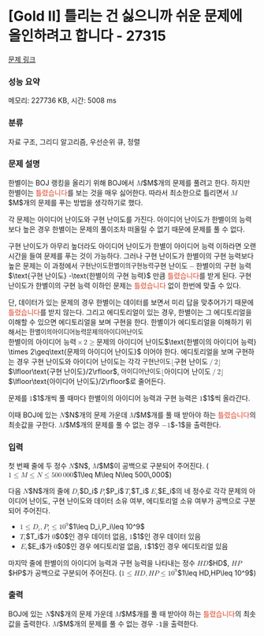 # [Gold II] 틀리는 건 싫으니까 쉬운 문제에 올인하려고 합니다 - 27315 

[문제 링크](https://www.acmicpc.net/problem/27315) 

### 성능 요약

메모리: 227736 KB, 시간: 5008 ms

### 분류

자료 구조, 그리디 알고리즘, 우선순위 큐, 정렬

### 문제 설명

<p>한별이는 BOJ 랭킹을 올리기 위해 BOJ에서 <mjx-container class="MathJax" jax="CHTML" style="font-size: 99.9%; position: relative;"><mjx-math class="MJX-TEX" aria-hidden="true"><mjx-mi class="mjx-i"><mjx-c class="mjx-c1D440 TEX-I"></mjx-c></mjx-mi></mjx-math><mjx-assistive-mml unselectable="on" display="inline"><math xmlns="http://www.w3.org/1998/Math/MathML"><mi>M</mi></math></mjx-assistive-mml><span aria-hidden="true" class="no-mathjax mjx-copytext">$M$</span></mjx-container>개의 문제를 풀려고 한다. 하지만 한별이는 <span style="color:#dd4124;">틀렸습니다</span>를 보는 것을 매우 싫어한다. 따라서 최소한으로 틀리면서 <mjx-container class="MathJax" jax="CHTML" style="font-size: 99.9%; position: relative;"><mjx-math class="MJX-TEX" aria-hidden="true"><mjx-mi class="mjx-i"><mjx-c class="mjx-c1D440 TEX-I"></mjx-c></mjx-mi></mjx-math><mjx-assistive-mml unselectable="on" display="inline"><math xmlns="http://www.w3.org/1998/Math/MathML"><mi>M</mi></math></mjx-assistive-mml><span aria-hidden="true" class="no-mathjax mjx-copytext">$M$</span></mjx-container>개의 문제를 푸는 방법을 생각하기로 했다.</p>

<p>각 문제는 아이디어 난이도와 구현 난이도를 가진다. 아이디어 난이도가 한별이의 능력보다 높은 경우 한별이는 문제의 풀이조차 떠올릴 수 없기 때문에 문제를 풀 수 없다.</p>

<p>구현 난이도가 아무리 높더라도 아이디어 난이도가 한별이 아이디어 능력 이하라면 오랜 시간을 들여 문제를 푸는 것이 가능하다. 그러나 구현 난이도가 한별이의 구현 능력보다 높은 문제는 이 과정에서 <mjx-container class="MathJax" jax="CHTML" style="font-size: 99.9%; position: relative;"><mjx-math class="MJX-TEX" aria-hidden="true"><mjx-mtext class="mjx-n"><mjx-utext variant="normal" style="font-size: 90.1%; padding: 0.833em 0px 0.222em; font-family: MJXZERO, serif;">구</mjx-utext><mjx-utext variant="normal" style="font-size: 90.1%; padding: 0.833em 0px 0.222em; font-family: MJXZERO, serif;">현</mjx-utext><mjx-c class="mjx-c20"></mjx-c><mjx-utext variant="normal" style="font-size: 90.1%; padding: 0.833em 0px 0.222em; font-family: MJXZERO, serif;">난</mjx-utext><mjx-utext variant="normal" style="font-size: 90.1%; padding: 0.833em 0px 0.222em; font-family: MJXZERO, serif;">이</mjx-utext><mjx-utext variant="normal" style="font-size: 90.1%; padding: 0.833em 0px 0.222em; font-family: MJXZERO, serif;">도</mjx-utext></mjx-mtext><mjx-mo class="mjx-n" space="3"><mjx-c class="mjx-c2212"></mjx-c></mjx-mo><mjx-mtext class="mjx-n" space="3"><mjx-utext variant="normal" style="font-size: 90.1%; padding: 0.833em 0px 0.222em; font-family: MJXZERO, serif;">한</mjx-utext><mjx-utext variant="normal" style="font-size: 90.1%; padding: 0.833em 0px 0.222em; font-family: MJXZERO, serif;">별</mjx-utext><mjx-utext variant="normal" style="font-size: 90.1%; padding: 0.833em 0px 0.222em; font-family: MJXZERO, serif;">이</mjx-utext><mjx-utext variant="normal" style="font-size: 90.1%; padding: 0.833em 0px 0.222em; font-family: MJXZERO, serif;">의</mjx-utext><mjx-c class="mjx-c20"></mjx-c><mjx-utext variant="normal" style="font-size: 90.1%; padding: 0.833em 0px 0.222em; font-family: MJXZERO, serif;">구</mjx-utext><mjx-utext variant="normal" style="font-size: 90.1%; padding: 0.833em 0px 0.222em; font-family: MJXZERO, serif;">현</mjx-utext><mjx-c class="mjx-c20"></mjx-c><mjx-utext variant="normal" style="font-size: 90.1%; padding: 0.833em 0px 0.222em; font-family: MJXZERO, serif;">능</mjx-utext><mjx-utext variant="normal" style="font-size: 90.1%; padding: 0.833em 0px 0.222em; font-family: MJXZERO, serif;">력</mjx-utext></mjx-mtext></mjx-math><mjx-assistive-mml unselectable="on" display="inline"><math xmlns="http://www.w3.org/1998/Math/MathML"><mtext>구현 난이도</mtext><mo>−</mo><mtext>한별이의 구현 능력</mtext></math></mjx-assistive-mml><span aria-hidden="true" class="no-mathjax mjx-copytext">$\text{구현 난이도} -\text{한별이의 구현 능력}$</span></mjx-container> 만큼 <span style="color:#dd4124;">틀렸습니다</span>를 받게 된다. 구현 난이도가 한별이의 구현 능력 이하인 문제는 <span style="color:#dd4124;">틀렸습니다</span> 없이 한번에 맞출 수 있다.</p>

<p>단, 데이터가 있는 문제의 경우 한별이는 데이터를 보면서 미리 답을 맞추어가기 때문에 <span style="color:#dd4124;">틀렸습니다</span>를 받지 않는다. 그리고 에디토리얼이 있는 경우, 한별이는 그 에디토리얼을 이해할 수 있으면 에디토리얼을 보며 구현을 한다. 한별이가 에디토리얼을 이해하기 위해서는 <mjx-container class="MathJax" jax="CHTML" style="font-size: 99.9%; position: relative;"><mjx-math class="MJX-TEX" aria-hidden="true"><mjx-mtext class="mjx-n"><mjx-utext variant="normal" style="font-size: 90.1%; padding: 0.833em 0px 0.222em; font-family: MJXZERO, serif;">한</mjx-utext><mjx-utext variant="normal" style="font-size: 90.1%; padding: 0.833em 0px 0.222em; font-family: MJXZERO, serif;">별</mjx-utext><mjx-utext variant="normal" style="font-size: 90.1%; padding: 0.833em 0px 0.222em; font-family: MJXZERO, serif;">이</mjx-utext><mjx-utext variant="normal" style="font-size: 90.1%; padding: 0.833em 0px 0.222em; font-family: MJXZERO, serif;">의</mjx-utext><mjx-c class="mjx-c20"></mjx-c><mjx-utext variant="normal" style="font-size: 90.1%; padding: 0.833em 0px 0.222em; font-family: MJXZERO, serif;">아</mjx-utext><mjx-utext variant="normal" style="font-size: 90.1%; padding: 0.833em 0px 0.222em; font-family: MJXZERO, serif;">이</mjx-utext><mjx-utext variant="normal" style="font-size: 90.1%; padding: 0.833em 0px 0.222em; font-family: MJXZERO, serif;">디</mjx-utext><mjx-utext variant="normal" style="font-size: 90.1%; padding: 0.833em 0px 0.222em; font-family: MJXZERO, serif;">어</mjx-utext><mjx-c class="mjx-c20"></mjx-c><mjx-utext variant="normal" style="font-size: 90.1%; padding: 0.833em 0px 0.222em; font-family: MJXZERO, serif;">능</mjx-utext><mjx-utext variant="normal" style="font-size: 90.1%; padding: 0.833em 0px 0.222em; font-family: MJXZERO, serif;">력</mjx-utext></mjx-mtext><mjx-mo class="mjx-n" space="3"><mjx-c class="mjx-cD7"></mjx-c></mjx-mo><mjx-mn class="mjx-n" space="3"><mjx-c class="mjx-c32"></mjx-c></mjx-mn><mjx-mo class="mjx-n" space="4"><mjx-c class="mjx-c2265"></mjx-c></mjx-mo><mjx-mtext class="mjx-n" space="4"><mjx-utext variant="normal" style="font-size: 90.1%; padding: 0.833em 0px 0.222em; font-family: MJXZERO, serif;">문</mjx-utext><mjx-utext variant="normal" style="font-size: 90.1%; padding: 0.833em 0px 0.222em; font-family: MJXZERO, serif;">제</mjx-utext><mjx-utext variant="normal" style="font-size: 90.1%; padding: 0.833em 0px 0.222em; font-family: MJXZERO, serif;">의</mjx-utext><mjx-c class="mjx-c20"></mjx-c><mjx-utext variant="normal" style="font-size: 90.1%; padding: 0.833em 0px 0.222em; font-family: MJXZERO, serif;">아</mjx-utext><mjx-utext variant="normal" style="font-size: 90.1%; padding: 0.833em 0px 0.222em; font-family: MJXZERO, serif;">이</mjx-utext><mjx-utext variant="normal" style="font-size: 90.1%; padding: 0.833em 0px 0.222em; font-family: MJXZERO, serif;">디</mjx-utext><mjx-utext variant="normal" style="font-size: 90.1%; padding: 0.833em 0px 0.222em; font-family: MJXZERO, serif;">어</mjx-utext><mjx-c class="mjx-c20"></mjx-c><mjx-utext variant="normal" style="font-size: 90.1%; padding: 0.833em 0px 0.222em; font-family: MJXZERO, serif;">난</mjx-utext><mjx-utext variant="normal" style="font-size: 90.1%; padding: 0.833em 0px 0.222em; font-family: MJXZERO, serif;">이</mjx-utext><mjx-utext variant="normal" style="font-size: 90.1%; padding: 0.833em 0px 0.222em; font-family: MJXZERO, serif;">도</mjx-utext></mjx-mtext></mjx-math><mjx-assistive-mml unselectable="on" display="inline"><math xmlns="http://www.w3.org/1998/Math/MathML"><mtext>한별이의 아이디어 능력</mtext><mo>×</mo><mn>2</mn><mo>≥</mo><mtext>문제의 아이디어 난이도</mtext></math></mjx-assistive-mml><span aria-hidden="true" class="no-mathjax mjx-copytext">$\text{한별이의 아이디어 능력} \times 2\geq\text{문제의 아이디어 난이도}$</span></mjx-container> 이어야 한다. 에디토리얼을 보며 구현하는 경우 구현 난이도와 아이디어 난이도는 각각 <mjx-container class="MathJax" jax="CHTML" style="font-size: 99.9%; position: relative;"><mjx-math class="MJX-TEX" aria-hidden="true"><mjx-mo class="mjx-n"><mjx-c class="mjx-c230A"></mjx-c></mjx-mo><mjx-mtext class="mjx-n"><mjx-utext variant="normal" style="font-size: 90.1%; padding: 0.833em 0px 0.222em; font-family: MJXZERO, serif;">구</mjx-utext><mjx-utext variant="normal" style="font-size: 90.1%; padding: 0.833em 0px 0.222em; font-family: MJXZERO, serif;">현</mjx-utext><mjx-c class="mjx-c20"></mjx-c><mjx-utext variant="normal" style="font-size: 90.1%; padding: 0.833em 0px 0.222em; font-family: MJXZERO, serif;">난</mjx-utext><mjx-utext variant="normal" style="font-size: 90.1%; padding: 0.833em 0px 0.222em; font-family: MJXZERO, serif;">이</mjx-utext><mjx-utext variant="normal" style="font-size: 90.1%; padding: 0.833em 0px 0.222em; font-family: MJXZERO, serif;">도</mjx-utext></mjx-mtext><mjx-texatom texclass="ORD"><mjx-mo class="mjx-n"><mjx-c class="mjx-c2F"></mjx-c></mjx-mo></mjx-texatom><mjx-mn class="mjx-n"><mjx-c class="mjx-c32"></mjx-c></mjx-mn><mjx-mo class="mjx-n"><mjx-c class="mjx-c230B"></mjx-c></mjx-mo></mjx-math><mjx-assistive-mml unselectable="on" display="inline"><math xmlns="http://www.w3.org/1998/Math/MathML"><mo fence="false" stretchy="false">⌊</mo><mtext>구현 난이도</mtext><mrow data-mjx-texclass="ORD"><mo>/</mo></mrow><mn>2</mn><mo fence="false" stretchy="false">⌋</mo></math></mjx-assistive-mml><span aria-hidden="true" class="no-mathjax mjx-copytext">$\lfloor\text{구현 난이도}/2\rfloor$</span></mjx-container>, <mjx-container class="MathJax" jax="CHTML" style="font-size: 99.9%; position: relative;"><mjx-math class="MJX-TEX" aria-hidden="true"><mjx-mo class="mjx-n"><mjx-c class="mjx-c230A"></mjx-c></mjx-mo><mjx-mtext class="mjx-n"><mjx-utext variant="normal" style="font-size: 90.1%; padding: 0.833em 0px 0.222em; font-family: MJXZERO, serif;">아</mjx-utext><mjx-utext variant="normal" style="font-size: 90.1%; padding: 0.833em 0px 0.222em; font-family: MJXZERO, serif;">이</mjx-utext><mjx-utext variant="normal" style="font-size: 90.1%; padding: 0.833em 0px 0.222em; font-family: MJXZERO, serif;">디</mjx-utext><mjx-utext variant="normal" style="font-size: 90.1%; padding: 0.833em 0px 0.222em; font-family: MJXZERO, serif;">어</mjx-utext><mjx-c class="mjx-c20"></mjx-c><mjx-utext variant="normal" style="font-size: 90.1%; padding: 0.833em 0px 0.222em; font-family: MJXZERO, serif;">난</mjx-utext><mjx-utext variant="normal" style="font-size: 90.1%; padding: 0.833em 0px 0.222em; font-family: MJXZERO, serif;">이</mjx-utext><mjx-utext variant="normal" style="font-size: 90.1%; padding: 0.833em 0px 0.222em; font-family: MJXZERO, serif;">도</mjx-utext></mjx-mtext><mjx-texatom texclass="ORD"><mjx-mo class="mjx-n"><mjx-c class="mjx-c2F"></mjx-c></mjx-mo></mjx-texatom><mjx-mn class="mjx-n"><mjx-c class="mjx-c32"></mjx-c></mjx-mn><mjx-mo class="mjx-n"><mjx-c class="mjx-c230B"></mjx-c></mjx-mo></mjx-math><mjx-assistive-mml unselectable="on" display="inline"><math xmlns="http://www.w3.org/1998/Math/MathML"><mo fence="false" stretchy="false">⌊</mo><mtext>아이디어 난이도</mtext><mrow data-mjx-texclass="ORD"><mo>/</mo></mrow><mn>2</mn><mo fence="false" stretchy="false">⌋</mo></math></mjx-assistive-mml><span aria-hidden="true" class="no-mathjax mjx-copytext">$\lfloor\text{아이디어 난이도}/2\rfloor$</span></mjx-container>로 줄어든다.</p>

<p>문제를 <mjx-container class="MathJax" jax="CHTML" style="font-size: 99.9%; position: relative;"><mjx-math class="MJX-TEX" aria-hidden="true"><mjx-mn class="mjx-n"><mjx-c class="mjx-c31"></mjx-c></mjx-mn></mjx-math><mjx-assistive-mml unselectable="on" display="inline"><math xmlns="http://www.w3.org/1998/Math/MathML"><mn>1</mn></math></mjx-assistive-mml><span aria-hidden="true" class="no-mathjax mjx-copytext">$1$</span></mjx-container>개씩 풀 때마다 한별이의 아이디어 능력과 구현 능력은 <mjx-container class="MathJax" jax="CHTML" style="font-size: 99.9%; position: relative;"><mjx-math class="MJX-TEX" aria-hidden="true"><mjx-mn class="mjx-n"><mjx-c class="mjx-c31"></mjx-c></mjx-mn></mjx-math><mjx-assistive-mml unselectable="on" display="inline"><math xmlns="http://www.w3.org/1998/Math/MathML"><mn>1</mn></math></mjx-assistive-mml><span aria-hidden="true" class="no-mathjax mjx-copytext">$1$</span></mjx-container>씩 올라간다.</p>

<p>이때 BOJ에 있는 <mjx-container class="MathJax" jax="CHTML" style="font-size: 99.9%; position: relative;"><mjx-math class="MJX-TEX" aria-hidden="true"><mjx-mi class="mjx-i"><mjx-c class="mjx-c1D441 TEX-I"></mjx-c></mjx-mi></mjx-math><mjx-assistive-mml unselectable="on" display="inline"><math xmlns="http://www.w3.org/1998/Math/MathML"><mi>N</mi></math></mjx-assistive-mml><span aria-hidden="true" class="no-mathjax mjx-copytext">$N$</span></mjx-container>개의 문제 가운데 <mjx-container class="MathJax" jax="CHTML" style="font-size: 99.9%; position: relative;"><mjx-math class="MJX-TEX" aria-hidden="true"><mjx-mi class="mjx-i"><mjx-c class="mjx-c1D440 TEX-I"></mjx-c></mjx-mi></mjx-math><mjx-assistive-mml unselectable="on" display="inline"><math xmlns="http://www.w3.org/1998/Math/MathML"><mi>M</mi></math></mjx-assistive-mml><span aria-hidden="true" class="no-mathjax mjx-copytext">$M$</span></mjx-container>개를 풀 때 받아야 하는 <span style="color:#dd4124;">틀렸습니다</span>의 최솟값을 구한다. <mjx-container class="MathJax" jax="CHTML" style="font-size: 99.9%; position: relative;"><mjx-math class="MJX-TEX" aria-hidden="true"><mjx-mi class="mjx-i"><mjx-c class="mjx-c1D440 TEX-I"></mjx-c></mjx-mi></mjx-math><mjx-assistive-mml unselectable="on" display="inline"><math xmlns="http://www.w3.org/1998/Math/MathML"><mi>M</mi></math></mjx-assistive-mml><span aria-hidden="true" class="no-mathjax mjx-copytext">$M$</span></mjx-container>개의 문제를 풀 수 없는 경우 <mjx-container class="MathJax" jax="CHTML" style="font-size: 99.9%; position: relative;"><mjx-math class="MJX-TEX" aria-hidden="true"><mjx-mo class="mjx-n"><mjx-c class="mjx-c2212"></mjx-c></mjx-mo><mjx-mn class="mjx-n"><mjx-c class="mjx-c31"></mjx-c></mjx-mn></mjx-math><mjx-assistive-mml unselectable="on" display="inline"><math xmlns="http://www.w3.org/1998/Math/MathML"><mo>−</mo><mn>1</mn></math></mjx-assistive-mml><span aria-hidden="true" class="no-mathjax mjx-copytext">$-1$</span></mjx-container>을 출력한다.</p>

### 입력 

 <p>첫 번째 줄에 두 정수 <mjx-container class="MathJax" jax="CHTML" style="font-size: 99.9%; position: relative;"><mjx-math class="MJX-TEX" aria-hidden="true"><mjx-mi class="mjx-i"><mjx-c class="mjx-c1D441 TEX-I"></mjx-c></mjx-mi></mjx-math><mjx-assistive-mml unselectable="on" display="inline"><math xmlns="http://www.w3.org/1998/Math/MathML"><mi>N</mi></math></mjx-assistive-mml><span aria-hidden="true" class="no-mathjax mjx-copytext">$N$</span></mjx-container>, <mjx-container class="MathJax" jax="CHTML" style="font-size: 99.9%; position: relative;"><mjx-math class="MJX-TEX" aria-hidden="true"><mjx-mi class="mjx-i"><mjx-c class="mjx-c1D440 TEX-I"></mjx-c></mjx-mi></mjx-math><mjx-assistive-mml unselectable="on" display="inline"><math xmlns="http://www.w3.org/1998/Math/MathML"><mi>M</mi></math></mjx-assistive-mml><span aria-hidden="true" class="no-mathjax mjx-copytext">$M$</span></mjx-container>이 공백으로 구분되어 주어진다. (<mjx-container class="MathJax" jax="CHTML" style="font-size: 99.9%; position: relative;"><mjx-math class="MJX-TEX" aria-hidden="true"><mjx-mn class="mjx-n"><mjx-c class="mjx-c31"></mjx-c></mjx-mn><mjx-mo class="mjx-n" space="4"><mjx-c class="mjx-c2264"></mjx-c></mjx-mo><mjx-mi class="mjx-i" space="4"><mjx-c class="mjx-c1D440 TEX-I"></mjx-c></mjx-mi><mjx-mo class="mjx-n" space="4"><mjx-c class="mjx-c2264"></mjx-c></mjx-mo><mjx-mi class="mjx-i" space="4"><mjx-c class="mjx-c1D441 TEX-I"></mjx-c></mjx-mi><mjx-mo class="mjx-n" space="4"><mjx-c class="mjx-c2264"></mjx-c></mjx-mo><mjx-mn class="mjx-n" space="4"><mjx-c class="mjx-c35"></mjx-c><mjx-c class="mjx-c30"></mjx-c><mjx-c class="mjx-c30"></mjx-c></mjx-mn><mjx-mstyle><mjx-mspace style="width: 0.167em;"></mjx-mspace></mjx-mstyle><mjx-mn class="mjx-n"><mjx-c class="mjx-c30"></mjx-c><mjx-c class="mjx-c30"></mjx-c><mjx-c class="mjx-c30"></mjx-c></mjx-mn></mjx-math><mjx-assistive-mml unselectable="on" display="inline"><math xmlns="http://www.w3.org/1998/Math/MathML"><mn>1</mn><mo>≤</mo><mi>M</mi><mo>≤</mo><mi>N</mi><mo>≤</mo><mn>500</mn><mstyle scriptlevel="0"><mspace width="0.167em"></mspace></mstyle><mn>000</mn></math></mjx-assistive-mml><span aria-hidden="true" class="no-mathjax mjx-copytext">$1\leq M\leq N\leq 500\,000$</span></mjx-container>)</p>

<p>다음 <mjx-container class="MathJax" jax="CHTML" style="font-size: 99.9%; position: relative;"><mjx-math class="MJX-TEX" aria-hidden="true"><mjx-mi class="mjx-i"><mjx-c class="mjx-c1D441 TEX-I"></mjx-c></mjx-mi></mjx-math><mjx-assistive-mml unselectable="on" display="inline"><math xmlns="http://www.w3.org/1998/Math/MathML"><mi>N</mi></math></mjx-assistive-mml><span aria-hidden="true" class="no-mathjax mjx-copytext">$N$</span></mjx-container>개의 줄에 <mjx-container class="MathJax" jax="CHTML" style="font-size: 99.9%; position: relative;"><mjx-math class="MJX-TEX" aria-hidden="true"><mjx-msub><mjx-mi class="mjx-i"><mjx-c class="mjx-c1D437 TEX-I"></mjx-c></mjx-mi><mjx-script style="vertical-align: -0.15em;"><mjx-mi class="mjx-i" size="s"><mjx-c class="mjx-c1D456 TEX-I"></mjx-c></mjx-mi></mjx-script></mjx-msub></mjx-math><mjx-assistive-mml unselectable="on" display="inline"><math xmlns="http://www.w3.org/1998/Math/MathML"><msub><mi>D</mi><mi>i</mi></msub></math></mjx-assistive-mml><span aria-hidden="true" class="no-mathjax mjx-copytext">$D_i$</span></mjx-container> <mjx-container class="MathJax" jax="CHTML" style="font-size: 99.9%; position: relative;"><mjx-math class="MJX-TEX" aria-hidden="true"><mjx-msub><mjx-mi class="mjx-i"><mjx-c class="mjx-c1D443 TEX-I"></mjx-c></mjx-mi><mjx-script style="vertical-align: -0.15em; margin-left: -0.109em;"><mjx-mi class="mjx-i" size="s"><mjx-c class="mjx-c1D456 TEX-I"></mjx-c></mjx-mi></mjx-script></mjx-msub></mjx-math><mjx-assistive-mml unselectable="on" display="inline"><math xmlns="http://www.w3.org/1998/Math/MathML"><msub><mi>P</mi><mi>i</mi></msub></math></mjx-assistive-mml><span aria-hidden="true" class="no-mathjax mjx-copytext">$P_i$</span></mjx-container> <mjx-container class="MathJax" jax="CHTML" style="font-size: 99.9%; position: relative;"><mjx-math class="MJX-TEX" aria-hidden="true"><mjx-msub><mjx-mi class="mjx-i"><mjx-c class="mjx-c1D447 TEX-I"></mjx-c></mjx-mi><mjx-script style="vertical-align: -0.15em; margin-left: -0.12em;"><mjx-mi class="mjx-i" size="s"><mjx-c class="mjx-c1D456 TEX-I"></mjx-c></mjx-mi></mjx-script></mjx-msub></mjx-math><mjx-assistive-mml unselectable="on" display="inline"><math xmlns="http://www.w3.org/1998/Math/MathML"><msub><mi>T</mi><mi>i</mi></msub></math></mjx-assistive-mml><span aria-hidden="true" class="no-mathjax mjx-copytext">$T_i$</span></mjx-container> <mjx-container class="MathJax" jax="CHTML" style="font-size: 99.9%; position: relative;"><mjx-math class="MJX-TEX" aria-hidden="true"><mjx-msub><mjx-mi class="mjx-i"><mjx-c class="mjx-c1D438 TEX-I"></mjx-c></mjx-mi><mjx-script style="vertical-align: -0.15em; margin-left: -0.026em;"><mjx-mi class="mjx-i" size="s"><mjx-c class="mjx-c1D456 TEX-I"></mjx-c></mjx-mi></mjx-script></mjx-msub></mjx-math><mjx-assistive-mml unselectable="on" display="inline"><math xmlns="http://www.w3.org/1998/Math/MathML"><msub><mi>E</mi><mi>i</mi></msub></math></mjx-assistive-mml><span aria-hidden="true" class="no-mathjax mjx-copytext">$E_i$</span></mjx-container>의 네 정수로 각각 문제의 아이디어 난이도, 구현 난이도와 데이터 소유 여부, 에디토리얼 소유 여부가 공백으로 구분되어 주어진다.</p>

<ul>
	<li><mjx-container class="MathJax" jax="CHTML" style="font-size: 99.9%; position: relative;"> <mjx-math class="MJX-TEX" aria-hidden="true"><mjx-mn class="mjx-n"><mjx-c class="mjx-c31"></mjx-c></mjx-mn><mjx-mo class="mjx-n" space="4"><mjx-c class="mjx-c2264"></mjx-c></mjx-mo><mjx-msub space="4"><mjx-mi class="mjx-i"><mjx-c class="mjx-c1D437 TEX-I"></mjx-c></mjx-mi><mjx-script style="vertical-align: -0.15em;"><mjx-mi class="mjx-i" size="s"><mjx-c class="mjx-c1D456 TEX-I"></mjx-c></mjx-mi></mjx-script></mjx-msub><mjx-mo class="mjx-n"><mjx-c class="mjx-c2C"></mjx-c></mjx-mo><mjx-msub space="2"><mjx-mi class="mjx-i"><mjx-c class="mjx-c1D443 TEX-I"></mjx-c></mjx-mi><mjx-script style="vertical-align: -0.15em; margin-left: -0.109em;"><mjx-mi class="mjx-i" size="s"><mjx-c class="mjx-c1D456 TEX-I"></mjx-c></mjx-mi></mjx-script></mjx-msub><mjx-mo class="mjx-n" space="4"><mjx-c class="mjx-c2264"></mjx-c></mjx-mo><mjx-msup space="4"><mjx-mn class="mjx-n"><mjx-c class="mjx-c31"></mjx-c><mjx-c class="mjx-c30"></mjx-c></mjx-mn><mjx-script style="vertical-align: 0.393em;"><mjx-mn class="mjx-n" size="s"><mjx-c class="mjx-c39"></mjx-c></mjx-mn></mjx-script></mjx-msup></mjx-math><mjx-assistive-mml unselectable="on" display="inline"><math xmlns="http://www.w3.org/1998/Math/MathML"><mn>1</mn><mo>≤</mo><msub><mi>D</mi><mi>i</mi></msub><mo>,</mo><msub><mi>P</mi><mi>i</mi></msub><mo>≤</mo><msup><mn>10</mn><mn>9</mn></msup></math></mjx-assistive-mml><span aria-hidden="true" class="no-mathjax mjx-copytext">$1\leq D_i,P_i\leq 10^9$</span> </mjx-container></li>
	<li><mjx-container class="MathJax" jax="CHTML" style="font-size: 99.9%; position: relative;"> <mjx-math class="MJX-TEX" aria-hidden="true"><mjx-msub><mjx-mi class="mjx-i"><mjx-c class="mjx-c1D447 TEX-I"></mjx-c></mjx-mi><mjx-script style="vertical-align: -0.15em; margin-left: -0.12em;"><mjx-mi class="mjx-i" size="s"><mjx-c class="mjx-c1D456 TEX-I"></mjx-c></mjx-mi></mjx-script></mjx-msub></mjx-math><mjx-assistive-mml unselectable="on" display="inline"><math xmlns="http://www.w3.org/1998/Math/MathML"><msub><mi>T</mi><mi>i</mi></msub></math></mjx-assistive-mml><span aria-hidden="true" class="no-mathjax mjx-copytext">$T_i$</span></mjx-container>가 <mjx-container class="MathJax" jax="CHTML" style="font-size: 99.9%; position: relative;"><mjx-math class="MJX-TEX" aria-hidden="true"><mjx-mn class="mjx-n"><mjx-c class="mjx-c30"></mjx-c></mjx-mn></mjx-math><mjx-assistive-mml unselectable="on" display="inline"><math xmlns="http://www.w3.org/1998/Math/MathML"><mn>0</mn></math></mjx-assistive-mml><span aria-hidden="true" class="no-mathjax mjx-copytext">$0$</span></mjx-container>인 경우 데이터 없음, <mjx-container class="MathJax" jax="CHTML" style="font-size: 99.9%; position: relative;"><mjx-math class="MJX-TEX" aria-hidden="true"><mjx-mn class="mjx-n"><mjx-c class="mjx-c31"></mjx-c></mjx-mn></mjx-math><mjx-assistive-mml unselectable="on" display="inline"><math xmlns="http://www.w3.org/1998/Math/MathML"><mn>1</mn></math></mjx-assistive-mml><span aria-hidden="true" class="no-mathjax mjx-copytext">$1$</span></mjx-container>인 경우 데이터 있음</li>
	<li><mjx-container class="MathJax" jax="CHTML" style="font-size: 99.9%; position: relative;"> <mjx-math class="MJX-TEX" aria-hidden="true"><mjx-msub><mjx-mi class="mjx-i"><mjx-c class="mjx-c1D438 TEX-I"></mjx-c></mjx-mi><mjx-script style="vertical-align: -0.15em; margin-left: -0.026em;"><mjx-mi class="mjx-i" size="s"><mjx-c class="mjx-c1D456 TEX-I"></mjx-c></mjx-mi></mjx-script></mjx-msub></mjx-math><mjx-assistive-mml unselectable="on" display="inline"><math xmlns="http://www.w3.org/1998/Math/MathML"><msub><mi>E</mi><mi>i</mi></msub></math></mjx-assistive-mml><span aria-hidden="true" class="no-mathjax mjx-copytext">$E_i$</span></mjx-container>가 <mjx-container class="MathJax" jax="CHTML" style="font-size: 99.9%; position: relative;"><mjx-math class="MJX-TEX" aria-hidden="true"><mjx-mn class="mjx-n"><mjx-c class="mjx-c30"></mjx-c></mjx-mn></mjx-math><mjx-assistive-mml unselectable="on" display="inline"><math xmlns="http://www.w3.org/1998/Math/MathML"><mn>0</mn></math></mjx-assistive-mml><span aria-hidden="true" class="no-mathjax mjx-copytext">$0$</span></mjx-container>인 경우 에디토리얼 없음, <mjx-container class="MathJax" jax="CHTML" style="font-size: 99.9%; position: relative;"><mjx-math class="MJX-TEX" aria-hidden="true"><mjx-mn class="mjx-n"><mjx-c class="mjx-c31"></mjx-c></mjx-mn></mjx-math><mjx-assistive-mml unselectable="on" display="inline"><math xmlns="http://www.w3.org/1998/Math/MathML"><mn>1</mn></math></mjx-assistive-mml><span aria-hidden="true" class="no-mathjax mjx-copytext">$1$</span></mjx-container>인 경우 에디토리얼 있음</li>
</ul>

<p>마지막 줄에 한별이의 아이디어 능력과 구현 능력을 나타내는 정수 <mjx-container class="MathJax" jax="CHTML" style="font-size: 99.9%; position: relative;"><mjx-math class="MJX-TEX" aria-hidden="true"><mjx-mi class="mjx-i"><mjx-c class="mjx-c1D43B TEX-I"></mjx-c></mjx-mi><mjx-mi class="mjx-i"><mjx-c class="mjx-c1D437 TEX-I"></mjx-c></mjx-mi></mjx-math><mjx-assistive-mml unselectable="on" display="inline"><math xmlns="http://www.w3.org/1998/Math/MathML"><mi>H</mi><mi>D</mi></math></mjx-assistive-mml><span aria-hidden="true" class="no-mathjax mjx-copytext">$HD$</span></mjx-container>, <mjx-container class="MathJax" jax="CHTML" style="font-size: 99.9%; position: relative;"><mjx-math class="MJX-TEX" aria-hidden="true"><mjx-mi class="mjx-i"><mjx-c class="mjx-c1D43B TEX-I"></mjx-c></mjx-mi><mjx-mi class="mjx-i"><mjx-c class="mjx-c1D443 TEX-I"></mjx-c></mjx-mi></mjx-math><mjx-assistive-mml unselectable="on" display="inline"><math xmlns="http://www.w3.org/1998/Math/MathML"><mi>H</mi><mi>P</mi></math></mjx-assistive-mml><span aria-hidden="true" class="no-mathjax mjx-copytext">$HP$</span></mjx-container>가 공백으로 구분되어 주어진다. (<mjx-container class="MathJax" jax="CHTML" style="font-size: 99.9%; position: relative;"><mjx-math class="MJX-TEX" aria-hidden="true"><mjx-mn class="mjx-n"><mjx-c class="mjx-c31"></mjx-c></mjx-mn><mjx-mo class="mjx-n" space="4"><mjx-c class="mjx-c2264"></mjx-c></mjx-mo><mjx-mi class="mjx-i" space="4"><mjx-c class="mjx-c1D43B TEX-I"></mjx-c></mjx-mi><mjx-mi class="mjx-i"><mjx-c class="mjx-c1D437 TEX-I"></mjx-c></mjx-mi><mjx-mo class="mjx-n"><mjx-c class="mjx-c2C"></mjx-c></mjx-mo><mjx-mi class="mjx-i" space="2"><mjx-c class="mjx-c1D43B TEX-I"></mjx-c></mjx-mi><mjx-mi class="mjx-i"><mjx-c class="mjx-c1D443 TEX-I"></mjx-c></mjx-mi><mjx-mo class="mjx-n" space="4"><mjx-c class="mjx-c2264"></mjx-c></mjx-mo><mjx-msup space="4"><mjx-mn class="mjx-n"><mjx-c class="mjx-c31"></mjx-c><mjx-c class="mjx-c30"></mjx-c></mjx-mn><mjx-script style="vertical-align: 0.393em;"><mjx-mn class="mjx-n" size="s"><mjx-c class="mjx-c39"></mjx-c></mjx-mn></mjx-script></mjx-msup></mjx-math><mjx-assistive-mml unselectable="on" display="inline"><math xmlns="http://www.w3.org/1998/Math/MathML"><mn>1</mn><mo>≤</mo><mi>H</mi><mi>D</mi><mo>,</mo><mi>H</mi><mi>P</mi><mo>≤</mo><msup><mn>10</mn><mn>9</mn></msup></math></mjx-assistive-mml><span aria-hidden="true" class="no-mathjax mjx-copytext">$1\leq HD,HP\leq 10^9$</span></mjx-container>)</p>

### 출력 

 <p>BOJ에 있는 <mjx-container class="MathJax" jax="CHTML" style="font-size: 99.9%; position: relative;"><mjx-math class="MJX-TEX" aria-hidden="true"><mjx-mi class="mjx-i"><mjx-c class="mjx-c1D441 TEX-I"></mjx-c></mjx-mi></mjx-math><mjx-assistive-mml unselectable="on" display="inline"><math xmlns="http://www.w3.org/1998/Math/MathML"><mi>N</mi></math></mjx-assistive-mml><span aria-hidden="true" class="no-mathjax mjx-copytext">$N$</span></mjx-container>개의 문제 가운데 <mjx-container class="MathJax" jax="CHTML" style="font-size: 99.9%; position: relative;"><mjx-math class="MJX-TEX" aria-hidden="true"><mjx-mi class="mjx-i"><mjx-c class="mjx-c1D440 TEX-I"></mjx-c></mjx-mi></mjx-math><mjx-assistive-mml unselectable="on" display="inline"><math xmlns="http://www.w3.org/1998/Math/MathML"><mi>M</mi></math></mjx-assistive-mml><span aria-hidden="true" class="no-mathjax mjx-copytext">$M$</span></mjx-container>개를 풀 때 받아야 하는 <span style="color:#dd4124;">틀렸습니다</span>의 최솟값을 출력한다. <mjx-container class="MathJax" jax="CHTML" style="font-size: 99.9%; position: relative;"><mjx-math class="MJX-TEX" aria-hidden="true"><mjx-mi class="mjx-i"><mjx-c class="mjx-c1D440 TEX-I"></mjx-c></mjx-mi></mjx-math><mjx-assistive-mml unselectable="on" display="inline"><math xmlns="http://www.w3.org/1998/Math/MathML"><mi>M</mi></math></mjx-assistive-mml><span aria-hidden="true" class="no-mathjax mjx-copytext">$M$</span></mjx-container>개의 문제를 풀 수 없는 경우 <code>-1</code>을 출력한다.</p>

